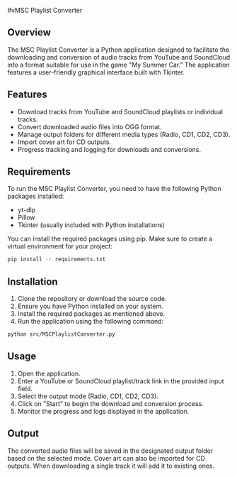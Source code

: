 #vMSC Playlist Converter

## Overview
The MSC Playlist Converter is a Python application designed to facilitate the downloading and conversion of audio tracks from YouTube and SoundCloud into a format suitable for use in the game "My Summer Car." The application features a user-friendly graphical interface built with Tkinter.

## Features
- Download tracks from YouTube and SoundCloud playlists or individual tracks.
- Convert downloaded audio files into OGG format.
- Manage output folders for different media types (Radio, CD1, CD2, CD3).
- Import cover art for CD outputs.
- Progress tracking and logging for downloads and conversions.

## Requirements
To run the MSC Playlist Converter, you need to have the following Python packages installed:
- yt-dlp
- Pillow
- Tkinter (usually included with Python installations)

You can install the required packages using pip. Make sure to create a virtual environment for your project:

```bash
pip install -r requirements.txt
```

## Installation
1. Clone the repository or download the source code.
2. Ensure you have Python installed on your system.
3. Install the required packages as mentioned above.
4. Run the application using the following command:

```bash
python src/MSCPlaylistConverter.py
```

## Usage
1. Open the application.
2. Enter a YouTube or SoundCloud playlist/track link in the provided input field.
3. Select the output mode (Radio, CD1, CD2, CD3).
4. Click on "Start" to begin the download and conversion process.
5. Monitor the progress and logs displayed in the application.

## Output
The converted audio files will be saved in the designated output folder based on the selected mode. Cover art can also be imported for CD outputs.
When downloading a single track it will add it to existing ones.
